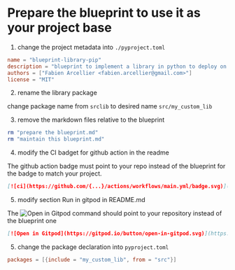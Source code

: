 # Prepare the blueprint to use it as your project base

1. change the project metadata into `./pyproject.toml`

```toml
name = "blueprint-library-pip"
description = "blueprint to implement a library in python to deploy on pypi"
authors = ["Fabien Arcellier <fabien.arcellier@gmail.com>"]
license = "MIT"
```

2. rename the library package

change package name from `srclib` to desired name `src/my_custom_lib`

3. remove the markdown files relative to the blueprint

```bash
rm "prepare the blueprint.md" 
rm "maintain this blueprint.md"
```

4. modify the CI badget for github action in the readme

The github action badge must point to your repo instead of the blueprint for the badge to match your project.

```markdown
[![ci](https://github.com/{...}/actions/workflows/main.yml/badge.svg)](https://github.com/{...}/actions/workflows/main.yml)
```

5. modify section Run in gitpod in README.md

The ![Open in Gitpod](https://gitpod.io/button/open-in-gitpod.svg) command should point to your repository instead of the blueprint one

```markdown
[![Open in Gitpod](https://gitpod.io/button/open-in-gitpod.svg)](https://gitpod.io/#https://github.com/...)
```


5. change the package declaration into `pyproject.toml`

```toml
packages = [{include = "my_custom_lib", from = "src"}]
```
